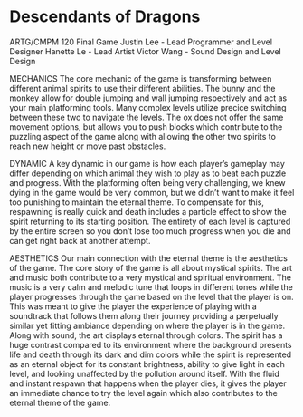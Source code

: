 # Descendants of Dragons
ARTG/CMPM 120 Final Game
Justin Lee - Lead Programmer and Level Designer
Hanette Le - Lead Artist
Victor Wang - Sound Design and Level Design

MECHANICS
The core mechanic of the game is transforming between different animal spirits to use their different abilities. The bunny and the monkey allow for double jumping and wall jumping respectively and act as your main platforming tools. Many complex levels utilize precice switching between these two to navigate the levels. The ox does not offer the same movement options, but allows you to push blocks which contribute to the puzzling aspect of the game along with allowing the other two spirits to reach new height or move past obstacles.

DYNAMIC
A key dynamic in our game is how each player’s gameplay may differ depending on which animal they wish to play as to beat each puzzle and progress. With the platforming often being very challenging, we knew dying in the game would be very common, but we didn’t want to make it feel too punishing to maintain the eternal theme. To compensate for this, respawning is really quick and death includes a particle effect to show the spirit returning to its starting position. The entirety of each level is captured by the entire screen so you don’t lose too much progress when you die and can get right back at another attempt. 

AESTHETICS
Our main connection with the eternal theme is the aesthetics of the game. The core story of the game is all about mystical spirits. The art and music both contribute to a very mystical and spiritual environment.  The music is a very calm and melodic tune that loops in different tones while the player progresses through the game based on the level that the player is on. This was meant to give the player the experience of playing with a soundtrack that follows them along their journey providing a perpetually similar yet fitting ambiance depending on where the player is in the game. Along with sound, the art displays eternal through colors. The spirit has a huge contrast compared to its environment where the background presents life and death through its dark and dim colors while the spirit is represented as an eternal object for its constant brightness, ability to give light in each level, and looking unaffected by the pollution around itself. With the fluid and instant respawn that happens when the player dies, it gives the player an immediate chance to try the level again which also contributes to the eternal theme of the game.
